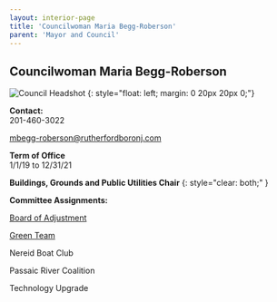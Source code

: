 ```yaml
---
layout: interior-page
title: 'Councilwoman Maria Begg-Roberson'
parent: 'Mayor and Council'
---
```


## Councilwoman Maria Begg-Roberson

![Council Headshot](../MBR.png)
{: style="float: left; margin: 0 20px 20px 0;"}

**Contact:**  
201-460-3022

mbegg-roberson@rutherfordboronj.com

**Term of Office**  
1/1/19 to 12/31/21

**Buildings, Grounds and Public Utilities Chair**
{: style="clear: both;" }

**Committee Assignments:**  

[Board of Adjustment](/committees/board-of-adjustment/)

[Green Team](/committees/green-team/)

Nereid Boat Club

Passaic River Coalition

Technology Upgrade

